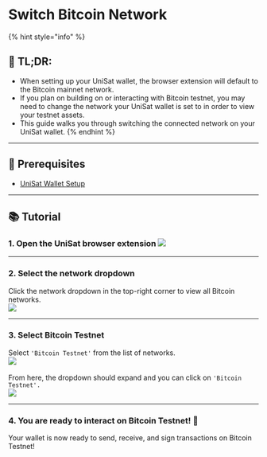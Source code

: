 # Switch Bitcoin Network

{% hint style="info" %}
## 📜 **TL;DR:**

* When setting up your UniSat wallet, the browser extension will default to the Bitcoin mainnet network.&#x20;
* If you plan on building on or interacting with Bitcoin testnet, you may need to change the network your UniSat wallet is set to in order to view your testnet assets.&#x20;
* This guide walks you through switching the connected network on your UniSat wallet.
{% endhint %}

***

## 🏁 Prerequisites

* [UniSat Wallet Setup](./)

***

## 📚 Tutorial

### 1. Open the UniSat browser extension ![](<../../../.gitbook/assets/image (7).png>)

***

### 2. Select the network dropdown

Click the network dropdown in the top-right corner to view all Bitcoin networks. \
![](<../../../.gitbook/assets/image (9).png>)

***

### 3. Select Bitcoin Testnet

Select `'Bitcoin Testnet'` from the list of networks. \
&#x20;![](<../../../.gitbook/assets/image (10).png>)\
\
From here, the dropdown should expand and you can click on `'Bitcoin Testnet'.`\
![](<../../../.gitbook/assets/image (11).png>)

***

### 4. You are ready to interact on Bitcoin Testnet! 🎉

Your wallet is now ready to send, receive, and sign transactions on Bitcoin Testnet!
